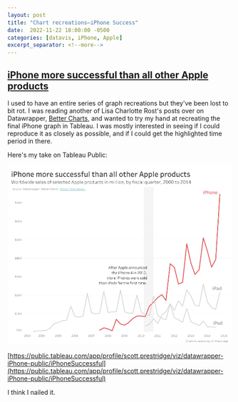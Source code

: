 ```yaml
---
layout: post
title: "Chart recreations–iPhone Success"
date:  2022-11-22 18:00:00 -0500
categories: [datavis, iPhone, Apple]
excerpt_separator: <!--more-->
---
```


## [iPhone more successful than all other Apple products](https://public.tableau.com/app/profile/scott.prestridge/viz/datawrapper-iPhone-public/iPhoneSuccessful)

I used to have an entire series of graph recreations but they've been lost to bit rot. I was reading another of Lisa Charlotte Rost's posts over on Datawrapper, [Better Charts](https://blog.datawrapper.de/better-charts/), and wanted to try my hand at recreating the final iPhone graph in Tableau. I was mostly interested in seeing if I could reproduce it as closely as possible, and if I could get the highlighted time period in there.

Here's my take on Tableau Public:

![](/img/2022-11-22_iPhone_Successful.png)

[https://public.tableau.com/app/profile/scott.prestridge/viz/datawrapper-iPhone-public/iPhoneSuccessful](https://public.tableau.com/app/profile/scott.prestridge/viz/datawrapper-iPhone-public/iPhoneSuccessful)

I think I nailed it.
